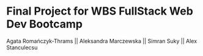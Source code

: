 # Final Project for WBS FullStack Web Dev Bootcamp

Agata Romańczyk-Thrams || Aleksandra Marczewska || Simran Suky || Alex Stanculecsu